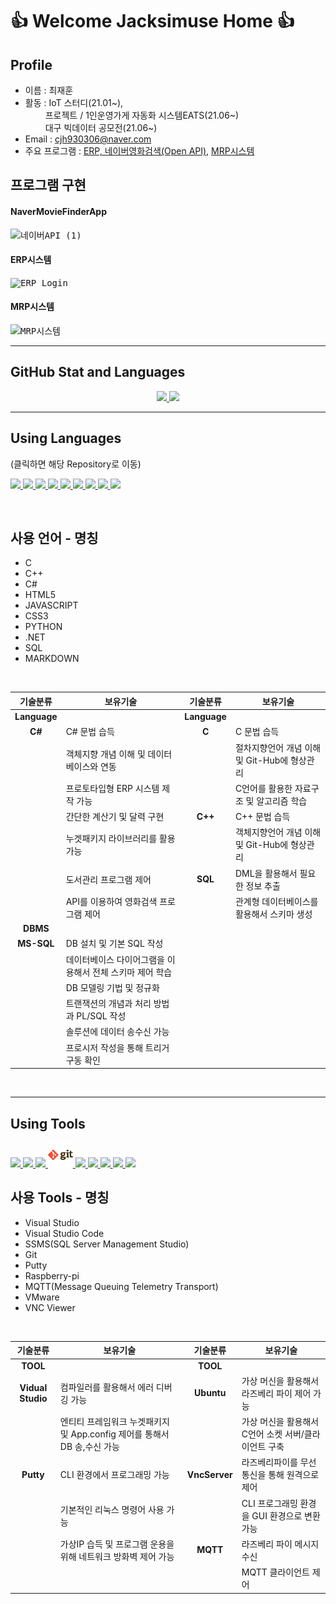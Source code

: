 # 👍 Welcome Jacksimuse Home 👍

## Profile
- 이름 : 최재훈
- 활동 : IoT 스터디(21.01~),  
　　 프로젝트 / 1인운영가게 자동화 시스템EATS(21.06~)  
　　 대구 빅데이터 공모전(21.06~)
- Email : cjh930306@naver.com
- 주요 프로그램 :  [ERP, 네이버영화검색(Open API)](https://github.com/jacksimuse/MiniProject_Desktop),  [MRP시스템](https://github.com/jacksimuse/MiniProject_SimpleMRP/blob/main/README.md) 

## 프로그램 구현
#### NaverMovieFinderApp
<kbd>![네이버API (1)](https://user-images.githubusercontent.com/73567433/125535948-0486c062-b4cd-4cb9-ac54-ab3423ab0dd6.gif)</kbd>

#### ERP시스템
<kbd>![ERP Login](https://user-images.githubusercontent.com/73567433/125536273-a1c1fc09-41ad-4967-9a6f-b3b2dd878ed9.gif)</kbd>

#### MRP시스템
<kbd>![MRP시스템](https://user-images.githubusercontent.com/73567433/126060382-95d5a12c-6c1b-42e5-8106-330302651133.gif)</kbd>

------------------------
## GitHub Stat and Languages
<p align='center'>
  <a href="https://github.com/jacksimuse">
    <img src="https://github-readme-stats.vercel.app/api?username=jacksimuse&theme=onedark&show_icons=true"/>
    <img src="https://github-readme-stats.vercel.app/api/top-langs/?username=jacksimuse&theme=onedark&layout=compact"/>
  </a>
</p>

-----------------------

## Using Languages  
(클릭하면 해당 Repository로 이동)
<p align='left'>
  <a href="https://github.com/jacksimuse/Study_C">
    <img src="https://img.shields.io/badge/C-00599C?style=for-the-badge&logo=c&logoColor=white"/>
  </a>
  <a href=https://github.com/jacksimuse/Study_Cpp>
    <img src="https://img.shields.io/badge/C%2B%2B-87CEEB?style=for-the-badge&logo=c%2B%2B&logoColor=white"/>
  </a>
  <a href="https://github.com/jacksimuse/StudyCSharp21">
    <img src="https://img.shields.io/badge/C%23-239120?style=for-the-badge&logo=c-sharp&logoColor=white"/>
  </a>
  <a href="https://github.com/jacksimuse/StudyAspNet21">
    <img src="https://img.shields.io/badge/.NET-5C2D91?style=for-the-badge&logo=.net&logoColor=white"/>
  </a>
  <a href="https://github.com/jacksimuse/StudyHtml">
    <img src="https://img.shields.io/badge/HTML5-E34F26?style=for-the-badge&logo=html5&logoColor=white"/>
  </a>
  <a href="https://github.com/jacksimuse/StudyHtml">
    <img src="https://img.shields.io/badge/JavaScript-F7DF1E?style=for-the-badge&logo=javascript&logoColor=black"/>
  </a>
  <a href="https://github.com/jacksimuse/StudyHtml">
    <img src="https://img.shields.io/badge/CSS3-1572B6?style=for-the-badge&logo=css3&logoColor=white"/>
  </a>
  <a href="https://github.com/jacksimuse/Raspberry_pi">
    <img src="https://img.shields.io/badge/Python-FFD700?style=for-the-badge&logo=python&logoColor=white"/>
  </a>
  <a href="https://github.com/jacksimuse/StudySqlServer">
    <img src="https://img.shields.io/badge/MSSQL-B22222?style=for-the-badge&logo=sql&logoColor=white"/>
  </a>
</p>

<br/>

## 사용 언어 - 명칭
- C
- C++
- C#
- HTML5
- JAVASCRIPT
- CSS3
- PYTHON
- .NET
- SQL
- MARKDOWN

<br/>


| 기술분류 | 보유기술 | 기술분류 | 보유기술 |
|:---:|---|:---:|---|
| **Language** |  |**Language** | |
| **C#** | C# 문법 습득 | **C** | C 문법 습득 |
|  | 객체지향 개념 이해 및 데이터베이스와 연동 |  | 절차지향언어 개념 이해 및 Git-Hub에 형상관리 |
|  | 프로토타입형 ERP 시스템 제작 가능 |  | C언어를 활용한 자료구조 및 알고리즘 학습 |
|  | 간단한 계산기 및 달력 구현 | **C++** | C++ 문법 습득  |
|  | 누겟패키지 라이브러리를 활용 가능 |  | 객체지향언어 개념 이해 및 Git-Hub에 형상관리 |
|  | 도서관리 프로그램 제어 | **SQL** | DML을 활용해서 필요한 정보 추출 |
|  |  API를 이용하여 영화검색 프로그램 제어 | | 관계형 데이터베이스를 활용해서 스키마 생성 |
| **DBMS** |  | | |
| **MS-SQL** | DB 설치 및 기본 SQL 작성  | | |
|  | 데이터베이스 다이어그램을 이용해서 전체 스키마 제어 학습 |  |  |
|  | DB 모델링 기법 및 정규화 |  |  |
|  | 트랜잭션의 개념과 처리 방법과 PL/SQL 작성 |
|  | 솔루션에 데이터 송수신 가능 |
|  | 프로시저 작성을 통해 트리거 구동 확인 |

<br/>

----------

## Using Tools
<p align='left'>
  <a href="https://github.com/jacksimuse">
    <img height="40" src="https://img.icons8.com/color/48/000000/visual-studio-2019.png">
    <img height="40" src="https://img.icons8.com/fluent/48/000000/visual-studio-code-2019.png">
    <img height="40" src="https://d1jnx9ba8s6j9r.cloudfront.net/blog/wp-content/uploads/2019/10/logo.png">
    <img height="40" src="https://github.com/Pythunder/explore/blob/80688e429a7d4ef2fca1e82350fe8e3517d3494d/topics/git/git.png">
    <img height="40" src="https://upload.wikimedia.org/wikipedia/commons/b/b6/PuTTY_icon_128px.png">
    <img height="40" src="https://img.icons8.com/color/48/000000/raspberry-pi.png">
    <img height="40" src="https://mosquitto.org/stickers/mosquitto-mono.png">
    <img height="40" src="https://img.icons8.com/fluent/48/000000/vmware-workstation-player.png">
    <img height="40" src="https://taiwebs.com/upload/icons/vnc-connect-enterprise220-220.png">
    
  </a>
</p>

## 사용 Tools - 명칭
- Visual Studio
- Visual Studio Code
- SSMS(SQL Server Management Studio)
- Git
- Putty
- Raspberry-pi
- MQTT(Message Queuing Telemetry Transport)
- VMware
- VNC Viewer

<br/>

| 기술분류 | 보유기술 | 기술분류 | 보유기술 |
|:---:|---|:---:|---|
| **TOOL** |  | **TOOL** | |
| **Vidual Studio** | 컴파일러를 활용해서 에러 디버깅 가능 | **Ubuntu** | 가상 머신을 활용해서 라즈베리 파이 제어 가능 |
|  | 엔티티 프레임워크 누겟패키지 및 App.config 제어를 통해서 DB 송,수신 가능 |  | 가상 머신을 활용해서 C언어 소켓 서버/클라이언트 구축 |
| **Putty** | CLI 환경에서 프로그래밍 가능 | **VncServer** | 라즈베리파이를 무선 통신을 통해 원격으로 제어 |
|  | 기본적인 리눅스 명령어 사용 가능 |  | CLI 프로그래밍 환경을 GUI 환경으로 변환 가능 |
|  | 가상IP 습득 및 프로그램 운용을 위해 네트워크 방화벽 제어 가능 | **MQTT** | 라즈베리 파이 메시지 수신 |
|  |  |  | MQTT 클라이언트 제어 |


<br/>




